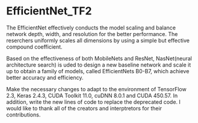 # EfficientNet_TF2

The EfficientNet effectively conducts the model scaling and balance network depth, width, and 
resolution for the better performance. The reserchers uniformly scales all dimensions by using 
a simple but effective compound coefficient. 

Based on the effectiveness of both MobileNets and ResNet, NasNet(neural architecture search) 
is uded to design a new baseline network and scale it up to obtain a family of models, called 
EfficientNets B0-B7, which achieve better accuracy and efficiency.

Make the necessary changes to adapt to the environment of TensorFlow 2.3, Keras 2.4.3, CUDA 
Toolkit 11.0, cuDNN 8.0.1 and CUDA 450.57. In addition, write the new lines of code to replace 
the deprecated code. I would like to thank all of the creators and interptretors for their 
contributions. 
